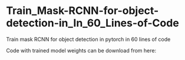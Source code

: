 # Train_Mask-RCNN-for-object-detection-in_In_60_Lines-of-Code
Train mask RCNN for object detection in pytorch in 60 lines of code

Code with trained model weights can be download from here:

